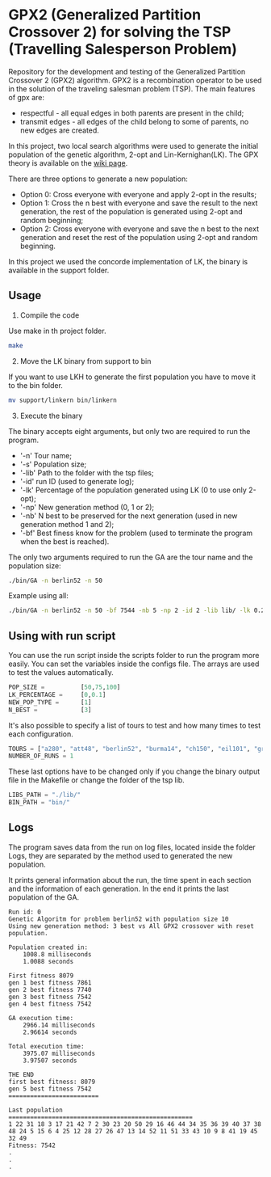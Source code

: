 # GPX2  (Generalized Partition Crossover 2) for solving the TSP (Travelling Salesperson Problem)

Repository for the development and testing of the Generalized Partition Crossover 2 (GPX2) algorithm.
GPX2 is a recombination operator to be used in the solution of the traveling salesman problem (TSP).
The main features of gpx are:


  * respectful - all equal edges in both parents are present in the child;
  * transmit edges - all edges of the child belong to some of parents, no new edges are created.


In this project, two local search algorithms were used to generate the initial population of the genetic algorithm, 2-opt and Lin-Kernighan(LK).
The GPX theory is available on the [wiki page](https://github.com/GAStudyGroup/GPX2/wiki/GPX2-steps).

There are three options to generate a new population:
  
  * Option 0:  Cross everyone with everyone and apply 2-opt in the results;
  * Option 1:  Cross the n best with everyone and save the result to the next generation, the rest of the population is generated using 2-opt and random beginning;
  * Option 2:   Cross everyone with everyone and save the n best to the next generation and reset the rest of the population using 2-opt and random beginning.

In this project we used the concorde implementation of LK, the binary is available in the support folder.

## Usage

1. Compile the code

Use make in th project folder.

```Bash
make
```

2. Move the LK binary from support to bin

If you want to use LKH to generate the first population you have to move it to the bin folder.

```Bash
mv support/linkern bin/linkern
```

3. Execute the binary

The binary accepts eight arguments, but only two are required to run the program.

  * '-n' Tour name;
  * '-s' Population size;
  * '-lib' Path to the folder with the tsp files;
  * '-id' run ID (used to generate log);
  * '-lk' Percentage of the population generated using LK (0 to use only 2-opt);
  * '-np' New generation method (0, 1 or 2);
  * '-nb' N best to be preserved for the next generation (used in new generation method 1 and 2);
  * '-bf' Best finess know for the problem (used to terminate the program when the best is reached).

The only two arguments required to run the GA are the tour name and the population size:

```Bash
./bin/GA -n berlin52 -n 50
```
Example using all:

```Bash
./bin/GA -n berlin52 -n 50 -bf 7544 -nb 5 -np 2 -id 2 -lib lib/ -lk 0.2
```

## Using with run script

You can use the run script inside the scripts folder to run the program more easily. You can set the variables inside the configs file. The arrays are used to test the values automatically.

```Python
POP_SIZE =          [50,75,100]
LK_PERCENTAGE =     [0,0.1]
NEW_POP_TYPE =      [1]
N_BEST =            [3]
```  

It's also possible to specify a list of tours to test and how many times to test each configuration.

```Python
TOURS = ["a280", "att48", "berlin52", "burma14", "ch150", "eil101", "gr137", "pbd984", "pcb442", "u1432"]
NUMBER_OF_RUNS = 1
```

These last options have to be changed only if you change the binary output file in the Makefile or change the folder of the tsp lib.

```Python
LIBS_PATH = "./lib/"
BIN_PATH = "bin/"
```

## Logs

The program saves data from the run on log files, located inside the folder Logs, they are separated by the method used to generated the new population.

It prints general information about the run, the time spent in each section and the information of each generation. In the end it prints the last population of the GA.

```
Run id: 0
Genetic Algoritm for problem berlin52 with population size 10
Using new generation method: 3 best vs All GPX2 crossover with reset population.

Population created in:
	1008.8 milliseconds
	1.0088 seconds

First fitness 8079
gen 1 best fitness 7861
gen 2 best fitness 7740
gen 3 best fitness 7542
gen 4 best fitness 7542

GA execution time:
	2966.14 milliseconds
	2.96614 seconds

Total execution time:
	3975.07 milliseconds
	3.97507 seconds

THE END
first best fitness: 8079
gen 5 best fitness 7542
=========================

Last population
===================================================
1 22 31 18 3 17 21 42 7 2 30 23 20 50 29 16 46 44 34 35 36 39 40 37 38 48 24 5 15 6 4 25 12 28 27 26 47 13 14 52 11 51 33 43 10 9 8 41 19 45 32 49 
Fitness: 7542
.
.
.
```
